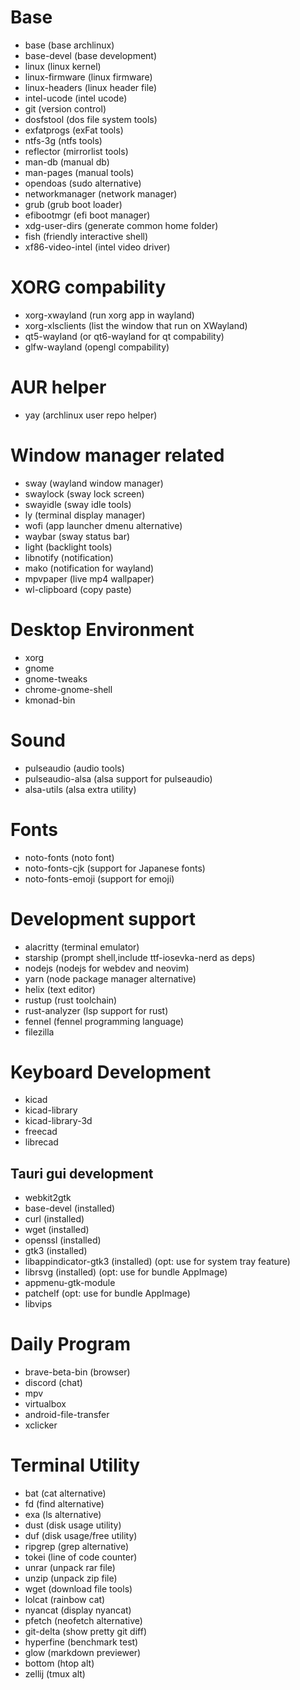 # Base
- base (base archlinux)
- base-devel (base development)
- linux (linux kernel)
- linux-firmware (linux firmware)
- linux-headers (linux header file)
- intel-ucode (intel ucode)
- git (version control)
- dosfstool (dos file system tools)
- exfatprogs (exFat tools)
- ntfs-3g (ntfs tools)
- reflector (mirrorlist tools)
- man-db (manual db)
- man-pages (manual tools)
- opendoas (sudo alternative)
- networkmanager (network manager)
- grub (grub boot loader)
- efibootmgr (efi boot manager)
- xdg-user-dirs (generate common home folder)
- fish (friendly interactive shell)
- xf86-video-intel (intel video driver)

# XORG compability
- xorg-xwayland (run xorg app in wayland)
- xorg-xlsclients (list the window that run on XWayland)
- qt5-wayland (or qt6-wayland for qt compability)
- glfw-wayland (opengl compability)

# AUR helper
- yay (archlinux user repo helper)

# Window manager related
- sway (wayland window manager)
- swaylock (sway lock screen)
- swayidle (sway idle tools)
- ly (terminal display manager)
- wofi (app launcher dmenu alternative)
- waybar (sway status bar)
- light (backlight tools)
- libnotify (notification)
- mako (notification for wayland)
- mpvpaper (live mp4 wallpaper)
- wl-clipboard (copy paste)

# Desktop Environment
- xorg
- gnome
- gnome-tweaks
- chrome-gnome-shell
- kmonad-bin
    
# Sound 
- pulseaudio (audio tools)
- pulseaudio-alsa (alsa support for pulseaudio)
- alsa-utils (alsa extra utility)

# Fonts
- noto-fonts (noto font)
- noto-fonts-cjk (support for Japanese fonts)
- noto-fonts-emoji (support for emoji)

# Development support
- alacritty (terminal emulator)
- starship (prompt shell,include ttf-iosevka-nerd as deps)
- nodejs (nodejs for webdev and neovim)
- yarn (node package manager alternative)
- helix (text editor)
- rustup (rust toolchain)
- rust-analyzer (lsp support for rust)
- fennel (fennel programming language)
- filezilla

# Keyboard Development
- kicad
- kicad-library 
- kicad-library-3d
- freecad
- librecad
    
## Tauri gui development
- webkit2gtk
- base-devel (installed)
- curl (installed)
- wget (installed)
- openssl (installed)
- gtk3 (installed)
- libappindicator-gtk3 (installed) (opt: use for system tray feature)
- librsvg (installed) (opt: use for bundle AppImage)
- appmenu-gtk-module
- patchelf (opt: use for bundle AppImage)
- libvips 
 
# Daily Program
- brave-beta-bin (browser)
- discord (chat)
- mpv
- virtualbox
- android-file-transfer
- xclicker

# Terminal Utility
- bat (cat alternative)
- fd (find alternative)
- exa (ls alternative)
- dust (disk usage utility)
- duf (disk usage/free utility)
- ripgrep (grep alternative)
- tokei (line of code counter)
- unrar (unpack rar file)
- unzip (unpack zip file)
- wget (download file tools)
- lolcat (rainbow cat)
- nyancat (display nyancat)
- pfetch (neofetch alternative)
- git-delta (show pretty git diff)
- hyperfine (benchmark test)
- glow (markdown previewer)
- bottom (htop alt)
- zellij (tmux alt)
